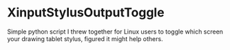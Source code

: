 # XinputStylusOutputToggle
Simple python script I threw together for Linux users to toggle which screen your drawing tablet stylus, figured it might help others.

